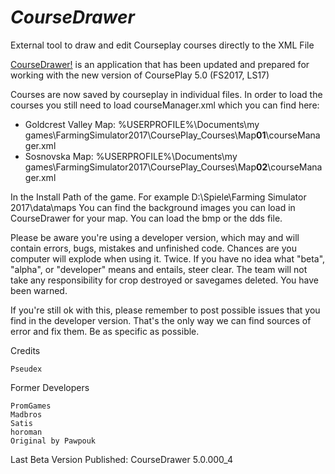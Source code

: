
***CourseDrawer*** 
=================

External tool to draw and edit Courseplay courses directly to the XML File 

[CourseDrawer!](https://github.com/pseudex/Coursedrawer/blob/master/CourseDrawer_v5.zip) is an application that has been updated and prepared for working with the new version of CoursePlay 5.0 (FS2017, LS17)

Courses are now saved by courseplay in individual files. In order to load the courses you still need to load courseManager.xml which you can find here:
+ Goldcrest Valley Map: %USERPROFILE%\Documents\my games\FarmingSimulator2017\CoursePlay_Courses\Map**01**\courseManager.xml
+ Sosnovska Map: %USERPROFILE%\Documents\my games\FarmingSimulator2017\CoursePlay_Courses\Map**02**\courseManager.xml

In the Install Path of the game. For example D:\Spiele\Farming Simulator 2017\data\maps
You can find the background images you can load in CourseDrawer for your map. You can load the bmp or the dds file.

Please be aware you're using a developer version, which may and will contain errors, bugs, mistakes and unfinished code. Chances are you computer will explode when using it. Twice. If you have no idea what "beta", "alpha", or "developer" means and entails, steer clear. The team will not take any responsibility for crop destroyed or savegames deleted. You have been warned.

If you're still ok with this, please remember to post possible issues that you find in the developer version. That's the only way we can find sources of error and fix them. Be as specific as possible.


Credits

    Pseudex  

Former Developers

    PromGames
    Madbros  
    Satis
    horoman
    Original by Pawpouk

Last Beta Version Published: CourseDrawer 5.0.000_4
